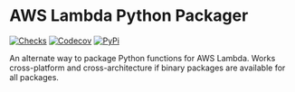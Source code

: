 # AWS Lambda Python Packager

[![Checks][checks-shield]][checks-url]
[![Codecov][codecov-shield]][codecov-url]
[![PyPi][pypi-shield]][pypi-url]

An alternate way to package Python functions for AWS Lambda. Works cross-platform and cross-architecture if binary packages are available for all packages.

[codecov-shield]: https://img.shields.io/codecov/c/github/mumblepins/aws-lambda-python-packager?style=flat-square
[codecov-url]: https://app.codecov.io/gh/mumblepins/aws-lambda-python-packager
[checks-shield]: https://img.shields.io/github/actions/workflow/status/mumblepins/aws-lambda-python-packager/python-publish.yml?branch=main&style=flat-square
[checks-url]: https://github.com/mumblepins/aws-lambda-python-packager/actions/workflows/python-publish.yml
[pypi-shield]: https://img.shields.io/pypi/v/aws-lambda-python-packager?style=flat-square
[pypi-url]: https://pypi.org/project/aws-lambda-python-packager/

